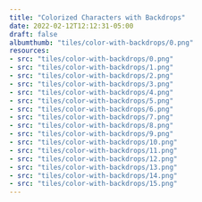 ```yaml
---
title: "Colorized Characters with Backdrops"
date: 2022-02-12T12:12:31-05:00
draft: false
albumthumb: "tiles/color-with-backdrops/0.png"
resources:
- src: "tiles/color-with-backdrops/0.png"
- src: "tiles/color-with-backdrops/1.png"
- src: "tiles/color-with-backdrops/2.png"
- src: "tiles/color-with-backdrops/3.png"
- src: "tiles/color-with-backdrops/4.png"
- src: "tiles/color-with-backdrops/5.png"
- src: "tiles/color-with-backdrops/6.png"
- src: "tiles/color-with-backdrops/7.png"
- src: "tiles/color-with-backdrops/8.png"
- src: "tiles/color-with-backdrops/9.png"
- src: "tiles/color-with-backdrops/10.png"
- src: "tiles/color-with-backdrops/11.png"
- src: "tiles/color-with-backdrops/12.png"
- src: "tiles/color-with-backdrops/13.png"
- src: "tiles/color-with-backdrops/14.png"
- src: "tiles/color-with-backdrops/15.png"
---
```


